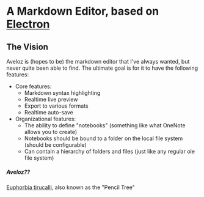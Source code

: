 A Markdown Editor, based on [Electron](https://electron.atom.io)
================================================================

## The Vision

Aveloz is (hopes to be) the markdown editor that I've always wanted, but never quite been able to find. The ultimate goal is for it to have the following features:

* Core features:
  * Markdown syntax highlighting
  * Realtime live preview
  * Export to various formats
  * Realtime auto-save
* Organizational features:
  * The ability to define "notebooks" (something like what OneNote allows you to create)
  * Notebooks should be bound to a folder on the local file system (should be configurable)
  * Can contain a hierarchy of folders and files (just like any regular ole file system)

##### Aveloz??

[Euphorbia tirucalli](https://en.wikipedia.org/wiki/Euphorbia_tirucalli), also known as the "Pencil Tree"
